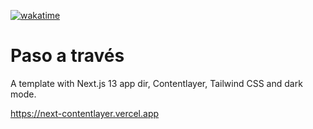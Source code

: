 [![wakatime](https://wakatime.com/badge/user/c8d2802f-0742-4964-bd79-1cb374b6de43/project/f47d52fd-14e8-419f-b812-8faacadc81d7.svg)](https://wakatime.com/badge/user/c8d2802f-0742-4964-bd79-1cb374b6de43/project/f47d52fd-14e8-419f-b812-8faacadc81d7)

# Paso a través

A template with Next.js 13 app dir, Contentlayer, Tailwind CSS and dark mode.

https://next-contentlayer.vercel.app

